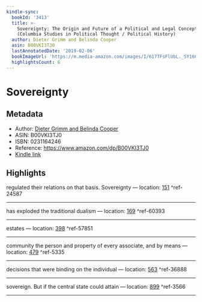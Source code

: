 ```yaml
---
kindle-sync:
  bookId: '3413'
  title: >-
    Sovereignty: The Origin and Future of a Political and Legal Concept
    (Columbia Studies in Political Thought / Political History)
  author: Dieter Grimm and Belinda Cooper
  asin: B00VKI3TJ0
  lastAnnotatedDate: '2019-02-06'
  bookImageUrl: 'https://m.media-amazon.com/images/I/617TFsFlUbL._SY160.jpg'
  highlightsCount: 6
---
```

# Sovereignty
## Metadata
* Author: [Dieter Grimm and Belinda Cooper](https://www.amazon.comundefined)
* ASIN: B00VKI3TJ0
* ISBN: 0231164246
* Reference: https://www.amazon.com/dp/B00VKI3TJ0
* [Kindle link](kindle://book?action=open&asin=B00VKI3TJ0)

## Highlights
regulated their relations on that basis. Sovereignty — location: [151](kindle://book?action=open&asin=B00VKI3TJ0&location=151) ^ref-24587

---
has exploded the traditional dualism — location: [169](kindle://book?action=open&asin=B00VKI3TJ0&location=169) ^ref-60393

---
estates — location: [398](kindle://book?action=open&asin=B00VKI3TJ0&location=398) ^ref-57851

---
community the person and property of every associate, and by means — location: [479](kindle://book?action=open&asin=B00VKI3TJ0&location=479) ^ref-5335

---
decisions that were binding on the individual — location: [563](kindle://book?action=open&asin=B00VKI3TJ0&location=563) ^ref-36888

---
sovereign. But if the central state could attain — location: [899](kindle://book?action=open&asin=B00VKI3TJ0&location=899) ^ref-3566

---
